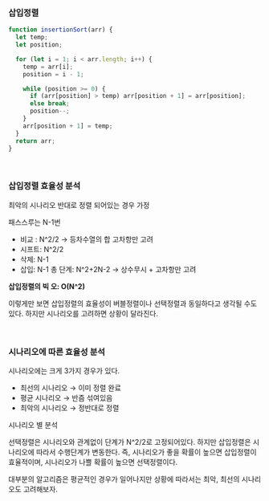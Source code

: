 ### 삽입정렬

```jsx
function insertionSort(arr) {
  let temp;
  let position;

  for (let i = 1; i < arr.length; i++) {
    temp = arr[i];
    position = i - 1;

    while (position >= 0) {
      if (arr[position] > temp) arr[position + 1] = arr[position];
      else break;
      position--;
    }
    arr[position + 1] = temp;
  }
  return arr;
}
```

<br>

### 삽입정렬 효율성 분석

최악의 시나리오 반대로 정렬 되어있는 경우 가정

패스스루는 N-1번

- 비교 : N^2/2 → 등차수열의 합 고차항만 고려
- 시프트: N^2/2
- 삭제: N-1
- 삽입: N-1
  총 단계: N^2+2N-2
  → 상수무시 + 고차항만 고려

**삽입정렬의 빅 오: O(N^2)**

이렇게만 보면 삽입정렬의 효율성이 버블정렬이나 선택정렬과 동일하다고 생각될 수도 있다. 하지만 시나리오를 고려하면 상황이 달라진다.

<br>

### 시나리오에 따른 효율성 분석

시나리오에는 크게 3가지 경우가 있다.

- 최선의 시나리오 → 이미 정렬 완료
- 평균 시나리오 → 반즘 섞여있음
- 최악의 시나리오 → 정반대로 정렬

시나리오 별 분석

선택정렬은 시나리오와 관계없이 단계가 N^2/2로 고정되어있다. 하지만 삽입정렬은 시나리오에 따라서 수행단계가 변동한다. 즉, 시나리오가 좋을 확률이 높으면 삽입정렬이 효율적이며, 시나리오가 나쁠 확률이 높으면 선택정렬이다.

대부분의 알고리즘은 평균적인 경우가 일어나지만 상황에 따라서는 최악, 최선의 시나리오도 고려해보자.

